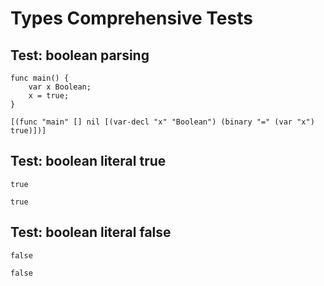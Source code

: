 # Types Comprehensive Tests

## Test: boolean parsing
```zong-program
func main() {
    var x Boolean;
    x = true;
}
```
```ast
[(func "main" [] nil [(var-decl "x" "Boolean") (binary "=" (var "x") true)])]
```

## Test: boolean literal true
```zong-expr
true
```
```ast
true
```

## Test: boolean literal false
```zong-expr
false
```
```ast
false
```